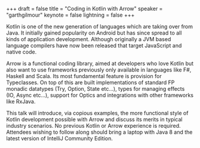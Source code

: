 +++
draft = false
title = "Coding in Kotlin with Arrow"
speaker = "garthgilmour"
keynote = false
lightning = false
+++

Kotlin is one of the new generation of languages which are taking over from Java. It initially gained popularity on Android but has since spread to all kinds of application development. Although originally a JVM based language compilers have now been released that target JavaScript and native code.

Arrow is a functional coding library, aimed at developers who love Kotlin but also want to use frameworks previously only available in languages like F#, Haskell and Scala. Its most fundamental feature is provision for Typeclasses. On top of this are built implementations of standard FP monadic datatypes (Try, Option, State etc...), types for managing effects (IO, Async etc...), support for Optics and integrations with other frameworks like RxJava.

This talk will introduce, via copious examples, the more functional style of Kotlin development possible with Arrow and discuss its merits in typical industry scenarios. No previous Kotlin or Arrow experience is required. Attendees wishing to follow along should bring a laptop with Java 8 and the latest version of IntelliJ Community Edition.